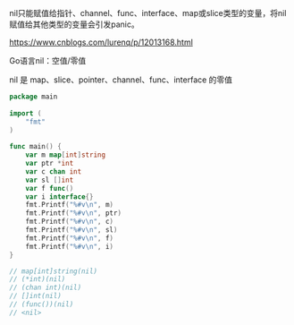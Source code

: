 nil只能赋值给指针、channel、func、interface、map或slice类型的变量，将nil赋值给其他类型的变量会引发panic。

https://www.cnblogs.com/lurenq/p/12013168.html

Go语言nil：空值/零值

nil 是 map、slice、pointer、channel、func、interface 的零值
```go
package main
 
import (
    "fmt"
)
 
func main() {
    var m map[int]string
    var ptr *int
    var c chan int
    var sl []int
    var f func()
    var i interface{}
    fmt.Printf("%#v\n", m)
    fmt.Printf("%#v\n", ptr)
    fmt.Printf("%#v\n", c)
    fmt.Printf("%#v\n", sl)
    fmt.Printf("%#v\n", f)
    fmt.Printf("%#v\n", i)
}

// map[int]string(nil)
// (*int)(nil)
// (chan int)(nil)
// []int(nil)
// (func())(nil)
// <nil>
```

